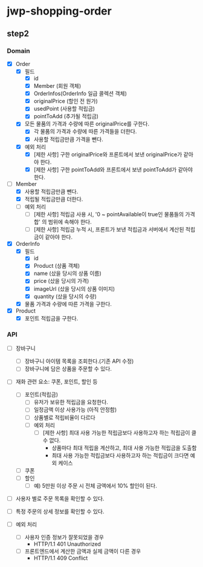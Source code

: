 # jwp-shopping-order

## step2

### Domain
- [x] Order
  - [x] 필드  
    - [x] id
    - [x] Member (회원 객체)
    - [x] OrderInfos(OrderInfo 일급 콜렉션 객체)
    - [x] originalPrice (할인 전 원가)
    - [x] usedPoint (사용할 적립금)
    - [x] pointToAdd (추가될 적립금)
  - [x] 모든 물품의 가격과 수량에 따른 originalPrice를 구한다.
    - [x] 각 물품의 가격과 수량에 따른 가격들을 더한다.
    - [x] 사용할 적립금만큼 가격을 뺀다.
  - [x] 예외 처리
    - [x] [제한 사항] 구한 originalPrice와 프론트에서 보낸 originalPrice가 같아야 한다.
    - [x] [제한 사항] 구한 pointToAdd와 프론트에서 보낸 pointToAdd가 같아야 한다.

- [ ] Member
  - [x] 사용할 적립금만큼 뺀다.
  - [x] 적립될 적립금만큼 더한다.
  - [ ] 예외 처리
    - [ ] [제한 사항] 적립금 사용 시, '0 ~ pointAvailable이 true인 물품들의 가격 합' 의 범위에 속해야 한다.
    - [ ] [제한 사항] 적립금 누적 시, 프론트가 보낸 적립금과 서버에서 계산된 적립금이 같아야 한다.

- [x] OrderInfo
  - [x] 필드 
    - [x] id
    - [x] Product (상품 객체)
    - [x] name (샀을 당시의 상품 이름)
    - [x] price (샀을 당시의 가격)
    - [x] imageUrl (샀을 당시의 상품 이미지)
    - [x] quantity (샀을 당시의 수량)
  - [x] 물품 가격과 수량에 따른 가격을 구한다.

- [x] Product
  - [x] 포인트 적립금을 구한다.

### API
- [ ] 장바구니
  - [ ] 장바구니 아이템 목록을 조회한다.(기존 API 수정)
  - [ ] 장바구니에 담은 상품을 주문할 수 있다.
- [ ] 재화 관련 요소: 쿠폰, 포인트, 할인 등
  - [ ] 포인트(적립금)
    - [ ] 유저가 보유한 적립금을 요청한다.
    - [ ] 일정금액 이상 사용가능 (아직 안정함)
    - [ ] 상품별로 적립비율이 다르다
    - [ ] 예외 처리
      - [ ] [제한 사항] 최대 사용 가능한 적립금보다 사용하고자 하는 적립금이 클 수 없다.
        - 상품마다 최대 적립을 계산하고, 최대 사용 가능한 적립금을 도출함
        - 최대 사용 가능한 적립금보다 사용하고자 하는 적립금이 크다면 예외 케이스
  - [ ] 쿠폰
  - [ ] 할인
    - [ ] 예) 5만원 이상 주문 시 전체 금액에서 10% 할인이 된다.
- [ ] 사용자 별로 주문 목록을 확인할 수 있다.
- [ ] 특정 주문의 상세 정보를 확인할 수 있다.

- [ ] 예외 처리
  - [ ] 사용자 인증 정보가 잘못되었을 경우
    - HTTP/1.1 401 Unauthorized
  - [ ] 프론트엔드에서 계산한 금액과 실제 금액이 다른 경우
    - HTTP/1.1 409 Conflict
